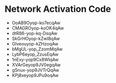 # Network Activation Code
* OoAB9Oyop-ko7ecqAw
* CMAGROyop-koOK4qAw
* dtR86-yop-kq-DsqAw
* SkGrHOyop-kZwI8qAw
* Glveouyop-kZHzoqAw
* bMgUL-yop_ZzomMqAw
* LybP6eyop_ZzusEqAw
* 1nExy-yop9Cx8WIqAw
* XVArGeyop9JV0egqAw
* gSnux-yop9JVTrQqAw
* KPj8xeyop9JPu9oqAw